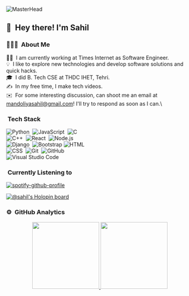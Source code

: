 ![MasterHead](https://user-images.githubusercontent.com/10498744/210012254-234538ff-d198-48aa-8964-37e6fd45d227.gif)

## 👋 &nbsp;Hey there! I'm Sahil

### 👨🏻‍💻 &nbsp;About Me

👨‍💻 &nbsp;I am currently working at Times Internet as Software Engineer.\
💡 &nbsp;I like to explore new technologies and develop software solutions and quick hacks.\
🎓 &nbsp;I did B. Tech CSE at THDC IHET, Tehri.\
✍️ &nbsp;In my free time, I make tech videos.\
✉️ &nbsp;For some interesting discussion, can shoot me an email at mandoliyasahil@gmail.com! I'll try to respond as soon as I can.\


### &nbsp;Tech Stack

![Python](https://img.shields.io/badge/-Python-05122A?style=flat&logo=python)&nbsp;
![JavaScript](https://img.shields.io/badge/-JavaScript-05122A?style=flat&logo=javascript)&nbsp;
![C](https://img.shields.io/badge/-C-05122A?style=flat&logo=C&logoColor=A8B9CC)&nbsp;\
![C++](https://img.shields.io/badge/-C++-05122A?style=flat&logo=C%2B%2B&logoColor=00599C)&nbsp;
![React](https://img.shields.io/badge/-React-05122A?style=flat&logo=react)&nbsp;
![Node.js](https://img.shields.io/badge/-Node.js-05122A?style=flat&logo=node.js)&nbsp;\
![Django](https://img.shields.io/badge/-Django-05122A?style=flat&logo=django&logoColor=092E20)&nbsp;
![Bootstrap](https://img.shields.io/badge/-Bootstrap-05122A?style=flat&logo=bootstrap&logoColor=563D7C)
![HTML](https://img.shields.io/badge/-HTML-05122A?style=flat&logo=HTML5)&nbsp;\
![CSS](https://img.shields.io/badge/-CSS-05122A?style=flat&logo=CSS3&logoColor=1572B6)&nbsp;
![Git](https://img.shields.io/badge/-Git-05122A?style=flat&logo=git)&nbsp;
![GitHub](https://img.shields.io/badge/-GitHub-05122A?style=flat&logo=github)&nbsp;\
![Visual Studio Code](https://img.shields.io/badge/-Visual%20Studio%20Code-05122A?style=flat&logo=visual-studio-code&logoColor=007ACC)&nbsp;

### &nbsp;Currently Listening to
[![spotify-github-profile](https://spotify-github-profile.vercel.app/api/view?uid=31f2nx7hy6qwet3wmdmj7m7brlyy&cover_image=true&theme=default&show_offline=true&background_color=121212&interchange=true)](https://spotify-github-profile.vercel.app/api/view?uid=31f2nx7hy6qwet3wmdmj7m7brlyy&redirect=true)

[![@sahil's Holopin board](https://holopin.me/sahilmandoliya)](https://holopin.io/@sahilmandoliya)

### ⚙️ &nbsp;GitHub Analytics

<p align="center">
<a href="https://github.com/sahilmandoliya">
  <img height="180em" src="https://github-readme-stats-eight-theta.vercel.app/api?username=sahilmandoliya&show_icons=true&theme=algolia&include_all_commits=true&count_private=true"/>
  <img height="180em" src="https://github-readme-stats-eight-theta.vercel.app/api/top-langs/?username=sahilmandoliya&layout=compact&langs_count=8&theme=algolia"/>
</a>
</p>
